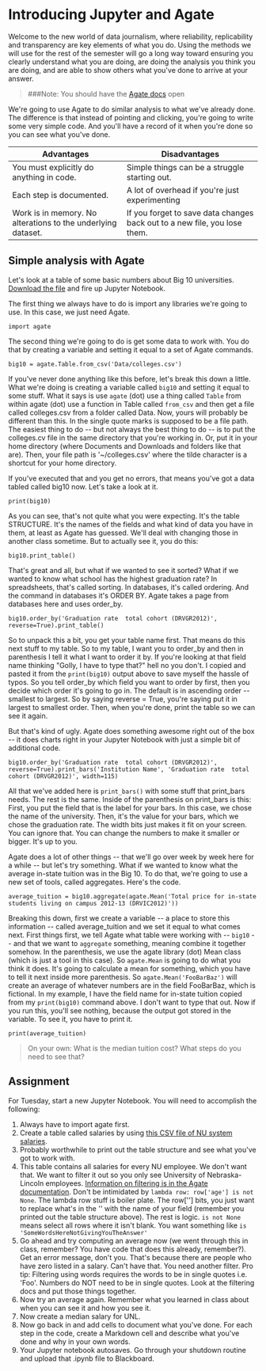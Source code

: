# Introducing Jupyter and Agate

Welcome to the new world of data journalism, where reliability, replicability and transparency are key elements of what you do. Using the methods we will use for the rest of the semester will go a long way toward ensuring you clearly understand what you are doing, are doing the analysis you think you are doing, and are able to show others what you've done to arrive at your answer. 

> ###Note: You should have the [Agate docs](http://agate.readthedocs.org/en/1.2.0/) open


We're going to use Agate to do similar analysis to what we've already done. The difference is that instead of pointing and clicking, you're going to write some very simple code. And you'll have a record of it when you're done so you can see what you've done. 

|Advantages|Disadvantages|
|----------|-------------|
|You must explicitly do anything in code.|Simple things can be a struggle starting out.|
|Each step is documented.|A lot of overhead if you're just experimenting|
|Work is in memory. No alterations to the underlying dataset.|If you forget to save data changes back out to a new file, you lose them.|

## Simple analysis with Agate

Let's look at a table of some basic numbers about Big 10 universities. [Download the file](https://www.dropbox.com/s/6aif8zotiip6oqh/colleges.csv?dl=0) and fire up Jupyter Notebook.

The first thing we always have to do is import any libraries we're going to use. In this case, we just need Agate. 

    import agate

The second thing we're going to do is get some data to work with. You do that by creating a variable and setting it equal to a set of Agate commands. 

    big10 = agate.Table.from_csv('Data/colleges.csv')

If you've never done anything like this before, let's break this down a little. What we're doing is creating a variable called `big10` and setting it equal to some stuff. What it says is use `agate` (dot) use a thing called `Table` from within agate (dot) use a function in Table called `from_csv` and then get a file called colleges.csv from a folder called Data. Now, yours will probably be different than this. In the single quote marks is supposed to be a file path. The easiest thing to do -- but not always the best thing to do -- is to put the colleges.cv file in the same directory that you're working in. Or, put it in your home directory (where Documents and Downloads and folders like that are). Then, your file path is '~/colleges.csv' where the tilde character is a shortcut for your home directory. 

If you've executed that and you get no errors, that means you've got a data tabled called big10 now. Let's take a look at it. 

    print(big10)
    
As you can see, that's not quite what you were expecting. It's the table STRUCTURE. It's the names of the fields and what kind of data you have in them, at least as Agate has guessed. We'll deal with changing those in another class sometime. But to actually see it, you do this:

    big10.print_table()
    
That's great and all, but what if we wanted to see it sorted? What if we wanted to know what school has the highest graduation rate? In spreadsheets, that's called sorting. In databases, it's called ordering. And the command in databases it's ORDER BY. Agate takes a page from databases here and uses order_by. 

    big10.order_by('Graduation rate  total cohort (DRVGR2012)', reverse=True).print_table()
    
So to unpack this a bit, you get your table name first. That means do this next stuff to my table. So to my table, I want you to order_by and then in parenthesis I tell it what I want to order it by. If you're looking at that field name thinking "Golly, I have to type that?" hell no you don't. I copied and pasted it from the `print(big10)` output above to save myself the hassle of typos. So you tell order_by which field you want to order by first, then you decide which order it's going to go in. The default is in ascending order -- smallest to largest. So by saying reverse = True, you're saying put it in largest to smallest order. Then, when you're done, print the table so we can see it again. 

But that's kind of ugly. Agate does something awesome right out of the box -- it does charts right in your Jupyter Notebook with just a simple bit of additional code. 

    big10.order_by('Graduation rate  total cohort (DRVGR2012)', reverse=True).print_bars('Institution Name', 'Graduation rate  total cohort (DRVGR2012)', width=115)

All that we've added here is `print_bars()` with some stuff that print_bars needs. The rest is the same. Inside of the parenthesis on print_bars is this: First, you put the field that is the label for your bars. In this case, we chose the name of the university. Then, it's the value for your bars, which we chose the graduation rate. The width bits just makes it fit on your screen. You can ignore that. You can change the numbers to make it smaller or bigger. It's up to you. 

Agate does a lot of other things -- that we'll go over week by week here for a while -- but let's try something. What if we wanted to know what the average in-state tuition was in the Big 10. To do that, we're going to use a new set of tools, called aggregates. Here's the code.

    average_tuition = big10.aggregate(agate.Mean('Total price for in-state students living on campus 2012-13 (DRVIC2012)'))

Breaking this down, first we create a variable -- a place to store this information -- called average_tuition and we set it equal to what comes next. First things first, we tell Agate what table were working with -- `big10` -- and that we want to `aggregate` something, meaning combine it together somehow. In the parenthesis, we use the agate library (dot) Mean class (which is just a tool in this case). So `agate.Mean` is going to do what you think it does. It's going to calculate a mean for something, which you have to tell it next inside more parenthesis. So `agate.Mean('FooBarBaz')` will create an average of whatever numbers are in the field FooBarBaz, which is fictional. In my example, I have the field name for in-state tuition copied from my `print(big10)` command above. I don't want to type that out. Now if you run this, you'll see nothing, because the output got stored in the variable. To see it, you have to print it.

    print(average_tuition)

> On your own: What is the median tuition cost? What steps do you need to see that?

## Assignment

For Tuesday, start a new Jupyter Notebook. You will need to accomplish the following: 

1. Always have to import agate first.
2. Create a table called salaries by using [this CSV file of NU system salaries](https://www.dropbox.com/s/s2jann0mcqbaut2/nusalaries1415.csv?dl=0).
3. Probably worthwhile to print out the table structure and see what you've got to work with. 
4. This table contains all salaries for every NU employee. We don't want that. We want to filter it out so you only see University of Nebraska-Lincoln employees. [Information on filtering is in the Agate documentation](http://agate.readthedocs.org/en/1.2.0/tutorial.html#selecting-and-filtering-data). Don't be intimidated by `lambda row: row['age'] is not None`. The lambda row stuff is boiler plate. The row[''] bits, you just want to replace what's in the '' with the name of your field (remember you printed out the table structure above). The rest is logic. `is not None` means select all rows where it isn't blank. You want something like `is 'SomeWordsHereNotGivingYouTheAnswer'`
5. Go ahead and try computing an average now (we went through this in class, remember? You have code that does this already, remember?). Get an error message, don't you. That's because there are people who have zero listed in a salary. Can't have that. You need another filter. Pro tip: Filtering using words requires the words to be in single quotes i.e. 'Foo'. Numbers do NOT need to be in single quotes. Look at the filtering docs and put those things together.
6. Now try an average again. Remember what you learned in class about when you can see it and how you see it. 
7. Now create a median salary for UNL.
8. Now go back in and add cells to document what you've done. For each step in the code, create a Markdown cell and describe what you've done and why in your own words. 
9. Your Jupyter notebook autosaves. Go through your shutdown routine and upload that .ipynb file to Blackboard. 
